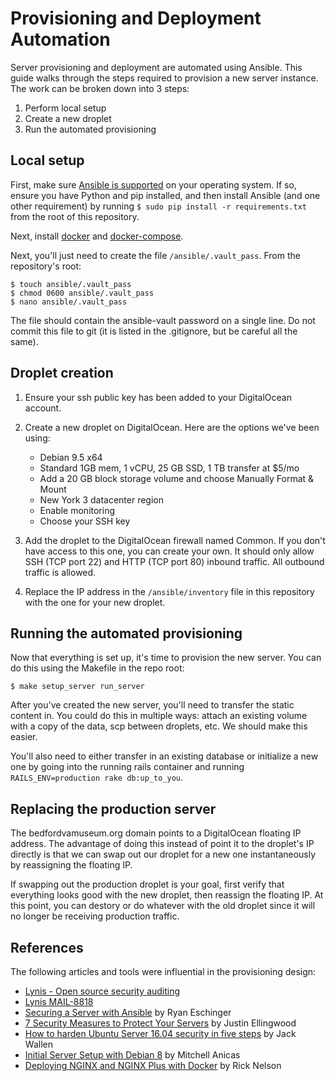 # Provisioning and Deployment Automation

Server provisioning and deployment are automated using Ansible. This guide walks through the steps
required to provision a new server instance. The work can be broken down into 3 steps:

1. Perform local setup
2. Create a new droplet
3. Run the automated provisioning

## Local setup

First, make sure [Ansible is supported](http://docs.ansible.com/ansible/latest/installation_guide/intro_installation.html#control-machine-requirements)
on your operating system. If so, ensure you have Python and pip installed, and then install Ansible
(and one other requirement) by running `$ sudo pip install -r requirements.txt` from the root of
this repository.

Next, install [docker](https://docs.docker.com/install/) and
[docker-compose](https://docs.docker.com/compose/install/).

Next, you'll just need to create the file `/ansible/.vault_pass`. From the repository's root:

    $ touch ansible/.vault_pass
    $ chmod 0600 ansible/.vault_pass
    $ nano ansible/.vault_pass

The file should contain the ansible-vault password on a single line. Do not commit this file to git
(it is listed in the .gitignore, but be careful all the same).

## Droplet creation

1. Ensure your ssh public key has been added to your DigitalOcean account.
2. Create a new droplet on DigitalOcean. Here are the options we've been using:

    - Debian 9.5 x64
    - Standard 1GB mem, 1 vCPU, 25 GB SSD, 1 TB transfer at $5/mo
    - Add a 20 GB block storage volume and choose Manually Format & Mount
    - New York 3 datacenter region
    - Enable monitoring
    - Choose your SSH key

3. Add the droplet to the DigitalOcean firewall named Common. If you don't have access to this one,
you can create your own. It should only allow SSH (TCP port 22) and HTTP (TCP port 80) inbound
traffic. All outbound traffic is allowed.
4. Replace the IP address in the `/ansible/inventory` file in this repository with the one for your
new droplet.

## Running the automated provisioning

Now that everything is set up, it's time to provision the new server. You can do this using the
Makefile in the repo root:

    $ make setup_server run_server

After you've created the new server, you'll need to transfer the static content in. You could do
this in multiple ways: attach an existing volume with a copy of the data, scp between droplets,
etc. We should make this easier.

You'll also need to either transfer in an existing database or initialize a new one by going into
the running rails container and running `RAILS_ENV=production rake db:up_to_you`.

## Replacing the production server

The bedfordvamuseum.org domain points to a DigitalOcean floating IP address. The advantage of doing
this instead of point it to the droplet's IP directly is that we can swap out our droplet for a new
one instantaneously by reassigning the floating IP.

If swapping out the production droplet is your goal, first verify that everything looks good with
the new droplet, then reassign the floating IP. At this point, you can destory or do whatever with
the old droplet since it will no longer be receiving production traffic.

## References

The following articles and tools were influential in the provisioning design:

- [Lynis - Open source security auditing](https://cisofy.com/lynis/)
- [Lynis MAIL-8818](https://cisofy.com/controls/MAIL-8818/)
- [Securing a Server with Ansible](https://ryaneschinger.com/blog/securing-a-server-with-ansible/)
by Ryan Eschinger
- [7 Security Measures to Protect Your Servers](https://www.digitalocean.com/community/tutorials/7-security-measures-to-protect-your-servers)
by Justin Ellingwood
- [How to harden Ubuntu Server 16.04 security in five steps](https://www.techrepublic.com/article/how-to-harden-ubuntu-server-16-04-security-in-five-steps/)
by Jack Wallen
- [Initial Server Setup with Debian 8](https://www.digitalocean.com/community/tutorials/initial-server-setup-with-debian-8)
by Mitchell Anicas
- [Deploying NGINX and NGINX Plus with Docker](https://www.nginx.com/blog/deploying-nginx-nginx-plus-docker/)
by Rick Nelson
